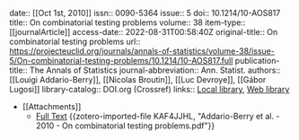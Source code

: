 date:: [[Oct 1st, 2010]]
issn:: 0090-5364
issue:: 5
doi:: 10.1214/10-AOS817
title:: On combinatorial testing problems
volume:: 38
item-type:: [[journalArticle]]
access-date:: 2022-08-31T00:58:40Z
original-title:: On combinatorial testing problems
url:: https://projecteuclid.org/journals/annals-of-statistics/volume-38/issue-5/On-combinatorial-testing-problems/10.1214/10-AOS817.full
publication-title:: The Annals of Statistics
journal-abbreviation:: Ann. Statist.
authors:: [[Louigi Addario-Berry]], [[Nicolas Broutin]], [[Luc Devroye]], [[Gábor Lugosi]]
library-catalog:: DOI.org (Crossref)
links:: [Local library](zotero://select/library/items/ML62L9UZ), [Web library](https://www.zotero.org/users/6651916/items/ML62L9UZ)

- [[Attachments]]
	- [Full Text](https://projecteuclid.org/journals/annals-of-statistics/volume-38/issue-5/On-combinatorial-testing-problems/10.1214/10-AOS817.pdf) {{zotero-imported-file KAF4JJHL, "Addario-Berry et al. - 2010 - On combinatorial testing problems.pdf"}}